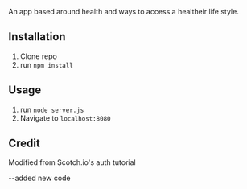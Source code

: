An app based around health and ways to access a healtheir life style.
## Installation

1. Clone repo
2. run `npm install`

## Usage

1. run `node server.js`
2. Navigate to `localhost:8080`

## Credit

Modified from Scotch.io's auth tutorial
  
 --added new code
